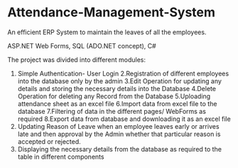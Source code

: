 # Attendance-Management-System
An efficient ERP System to maintain the leaves of all the employees.

ASP.NET Web Forms, SQL (ADO.NET concept), C#

The project was divided into different modules:
1. Simple Authentication- User Login
2.Registration of different employees into the database only by the admin
3.Edit Operation for updating any details and storing the necessary details into the Database
4.Delete Operation for deleting any Record from the Database
5.Uploading attendance sheet as an excel file 
6.Import data from excel file to the database
7.Filtering of data in the different pages/ WebForms as required
8.Export data from database and downloading it as an excel file 
9. Updating Reason of Leave when an employee leaves early or arrives late and then approval by the Admin whether that particular reason is accepted or rejected.
10. Displaying the necessary details from the database as required to the table in different components
